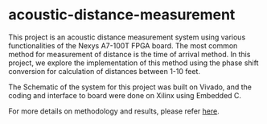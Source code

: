 # acoustic-distance-measurement

This project is an acoustic distance measurement system using various functionalities of the Nexys A7-100T FPGA board. The most common method for measurement of distance is the time of arrival method. In this project, we explore
the implementation of this method using the phase shift conversion for calculation of distances between 1-10 feet.

The Schematic of the system for this project was built on Vivado, and the coding and interface to board were done on Xilinx using Embedded C.

For more details on methodology and results, please refer [here](https://github.com/a-manic/acoustic-distance-measurement/blob/main/Report.pdf).

